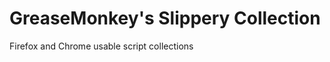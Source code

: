 GreaseMonkey's Slippery Collection
==================================

Firefox and Chrome usable script collections
